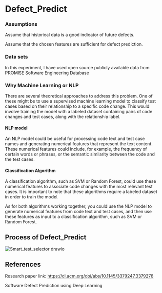 # Defect_Predict

### Assumptions 
Assume that historical data is a good indicator of future defects.

Assume that the chosen features are sufficient for defect prediction.

### Data sets

In this experiment, I have used open source publicly available data from PROMISE Software Engineering Database

### Why Machine Learning or NLP

There are several theoretical approaches to address this problem. One of these might be to use a supervised machine learning model to classify test cases based on their relationship to a specific code change. This would involve training the model with a labeled dataset containing pairs of code changes and test cases, along with the relationship label.

#### NLP model
An NLP model could be useful for processing code text and test case names and generating numerical features that represent the text content. These numerical features could include, for example, the frequency of certain words or phrases, or the semantic similarity between the code and the test cases.

#### Classification Algorithm
A classification algorithm, such as SVM or Random Forest, could use these numerical features to associate code changes with the most relevant test cases. It is important to note that these algorithms require a labeled dataset in order to train the model.


As for both algorithms working together, you could use the NLP model to generate numerical features from code text and test cases, and then use these features as input to a classification algorithm, such as SVM or Random Forest. 

## Process of Defect_Predict
![Smart_test_selector drawio](https://github.com/Sandara-Git/Defect_Predict/assets/140485221/db004b8c-2b94-41b1-be07-eabbeb88e257)

## References
 Research paper link: https://dl.acm.org/doi/abs/10.1145/3379247.3379278

 Software Defect Prediction using Deep Learning
